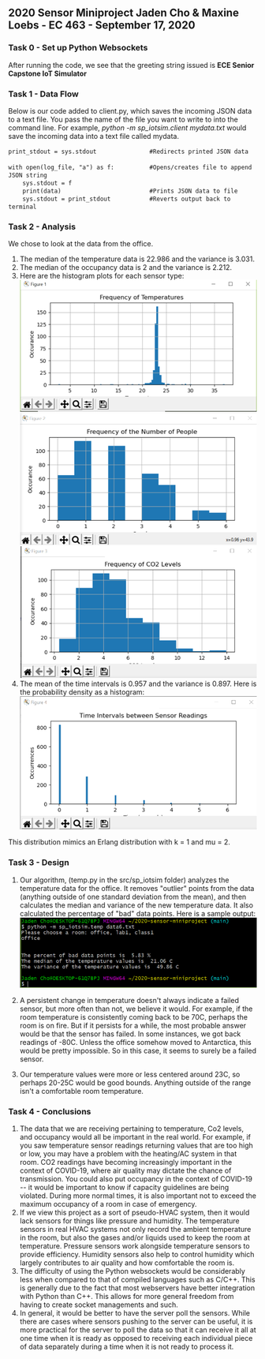 ## 2020 Sensor Miniproject Jaden Cho & Maxine Loebs - EC 463 - September 17, 2020

### Task 0 - Set up Python Websockets
After running the code, we see that the greeting string issued is **ECE Senior Capstone IoT Simulator** 

### Task 1 - Data Flow
Below is our code added to client.py, which saves the incoming JSON data to a text file. You pass the name of the file you want to write to into the command line. For example, *python -m sp_iotsim.client mydata.txt* would save the incoming data into a text file called mydata.

    print_stdout = sys.stdout               #Redirects printed JSON data

    with open(log_file, "a") as f:          #Opens/creates file to append JSON string
        sys.stdout = f 
        print(data)                         #Prints JSON data to file
        sys.stdout = print_stdout           #Reverts output back to terminal

### Task 2  - Analysis
We chose to look at the data from the office. 
1. The median of the temperature data is 22.986 and the variance is 3.031.  
2. The median of the occupancy data is 2 and the variance is 2.212.  
3. Here are the histogram plots for each sensor type:  
![office temperature](/2020-sensor-miniproject-Pics/officetemp.png)
![office occupancy](/2020-sensor-miniproject-Pics/officeoccu.png)  
![office co2](/2020-sensor-miniproject-Pics/officeco2.png)
4. The mean of the time intervals is 0.957 and the variance is 0.897. Here is the probability density as a histogram:  
![time intervals hist](/2020-sensor-miniproject-Pics/tempints.png)

This distribution mimics an Erlang distribution with k = 1 and mu = 2.

### Task 3  - Design
1.  Our algorithm, (temp.py in the src/sp_iotsim folder) analyzes the temperature data for the office. It removes "outlier" points from the data (anything outside of one standard deviation from the mean), and then calculates the median and variance of the new temperature data. It also calculated the percentage of "bad" data points. Here is a sample output:  
![algorithm output](/2020-sensor-miniproject-Pics/TempAnaOut.PNG)

2.  A persistent change in temperature doesn't always indicate a failed sensor, but more often than not, we believe it would. For example, if the room temperature is consistently coming back to be 70C, perhaps the room is on fire. But if it persists for a while, the most probable answer would be that the sensor has failed. In some instances, we got back readings of -80C. Unless the office somehow moved to Antarctica, this would be pretty impossible. So in this case, it seems to surely be a failed sensor.
3.  Our temperature values were more or less centered around 23C, so perhaps 20-25C would be good bounds. Anything outside of the range isn't a comfortable room temperature.

### Task 4 - Conclusions
1.  The data that we are receiving pertaining to temperature, Co2 levels, and occupancy would all be important in the real world. For example, if you saw temperature sensor readings returning values that are too high or low, you may have a problem with the heating/AC system in that room. CO2 readings have becoming increasingly important in the context of COVID-19, where air quality may dictate the chance of transmission. You could also put occupancy in the context of COVID-19 -- it would be important to know if capacity guidelines are being violated. During more normal times, it is also important not to exceed the maximum occupancy of a room in case of emergency.  
2.  If we view this project as a sort of pseudo-HVAC system, then it would lack sensors for things like pressure and humidity. The temperature sensors in real HVAC systems not only record the ambient temperature in the room, but also the gases and/or liquids used to keep the room at temperature. Pressure sensors work alongside temperature sensors to provide efficiency. Humidity sensors also help to control humidity which largely contributes to air quality and how comfortable the room is.  
3.  The difficulty of using the Python websockets would be considerably less when compared to that of compiled languages such as C/C++. This is generally due to the fact that most webservers have better integration with Python than C++. This allows for more general freedom from having to create socket managements and such.  
4.  In general, it would be better to have the server poll the sensors. While there are cases where sensors pushing to the server can be useful, it is more practical for the server to poll the data so that it can receive it all at one time when it is ready as opposed to receiving each individual piece of data separately during a time when it is not ready to process it.  

